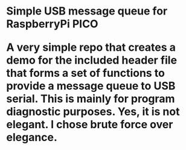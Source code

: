 <h1>Simple USB message queue for RaspberryPi PICO</h>

<p>A very simple repo that creates a demo for the included header file that forms a set of functions to provide 
a message queue to USB serial.  This is mainly for program diagnostic purposes.  Yes, it is not elegant.  I chose brute 
force over elegance.</p>